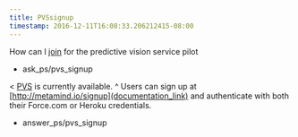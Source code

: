 ```yaml
---
title: PVSsignup
timestamp: 2016-12-11T16:08:33.206212415-08:00
---
```


How can I [join](signup) for the predictive vision service pilot
* ask_ps/pvs_signup

< [PVS](product) is currently available.
^ Users can sign up at [http://metamind.io/signup](documentation_link) and authenticate with both their Force.com or Heroku credentials.
* answer_ps/pvs_signup
